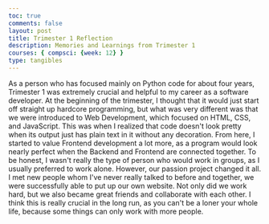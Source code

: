 ```yaml
---
toc: true
comments: false
layout: post
title: Trimester 1 Reflection
description: Memories and Learnings from Trimester 1
courses: { compsci: {week: 12} }
type: tangibles
---
```


As a person who has focused mainly on Python code for about four years, Trimester 1 was extremely crucial and helpful to my career as a software developer. At the beginning of the trimester, I thought that it would just start off straight up hardcore programming, but what was very different was that we were introduced to Web Development, which focused on HTML, CSS, and JavaScript. This was when I realized that code doesn't look pretty when its output just has plain text in it without any decoration. From here, I started to value Frontend development a lot more, as a program would look nearly perfect when the Backend and Frontend are connected together. To be honest, I wasn't really the type of person who would work in groups, as I usually preferred to work alone. However, our passion project changed it all. I met new people whom I've never really talked to before and together, we were successfully able to put up our own website. Not only did we work hard, but we also became great friends and collaborate with each other. I think this is really crucial in the long run, as you can't be a loner your whole life, because some things can only work with more people.